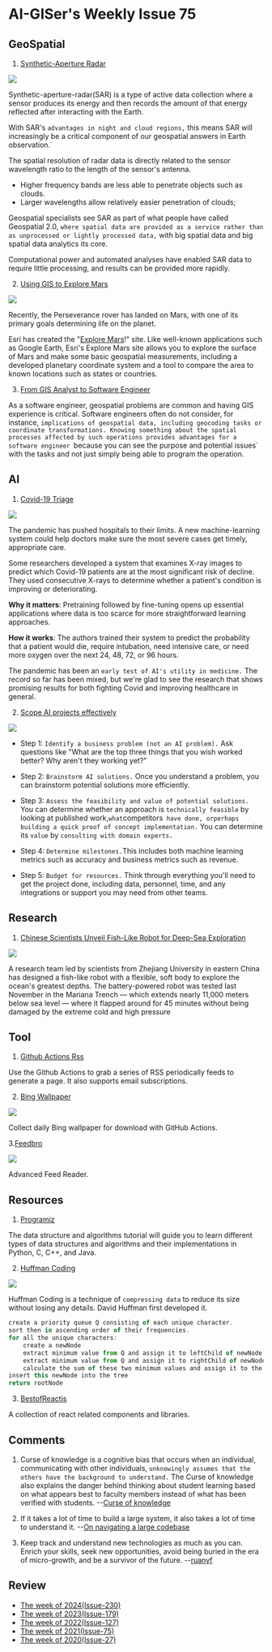# AI-GISer's Weekly Issue 75

## GeoSpatial

1. [Synthetic-Aperture Radar](https://www.gislounge.com/synthetic-aperture-radar-sar-earth-observation-and-mapping/)

![](https://cdn.earthdata.nasa.gov/conduit/upload/13949/SARPolarization.jpg)

Synthetic-aperture-radar(SAR) is a type of active data collection where a sensor produces its energy and then records the amount of that energy reflected after interacting with the Earth.

With SAR's `advantages in night and cloud regions,` this means SAR will increasingly be a critical component of our geospatial answers in Earth observation.`

The spatial resolution of radar data is directly related to the sensor wavelength ratio to the length of the sensor's antenna.

- Higher frequency bands are less able to penetrate objects such as clouds.
- Larger wavelengths allow relatively easier penetration of clouds;

Geospatial specialists see SAR as part of what people have called Geospatial 2.0, `where spatial data are provided as a service rather than as unprocessed or lightly processed data,` with big spatial data and big spatial data analytics its core.

Computational power and automated analyses have enabled SAR data to require little processing, and results can be provided more rapidly.

2. [Using GIS to Explore Mars](https://www.gislounge.com/using-gis-to-explore-mars/)

![](https://cdn.shortpixel.ai/client/to_avif,q_lossy,ret_img,w_1078/https://www.gislounge.com/wp-content/uploads/2021/03/esri-GIS-explore-mars-site.jpg)

Recently, the Perseverance rover has landed on Mars, with one of its primary goals determining life on the planet.

Esri has created the "[Explore Mars](https://explore-mars.esri.com/)!" site. Like well-known applications such as Google Earth, Esri's Explore Mars site allows you to explore the surface of Mars and make some basic geospatial measurements, including a developed planetary coordinate system and a tool to compare the area to known locations such as states or countries.

3. [From GIS Analyst to Software Engineer](https://www.gislounge.com/from-gis-analyst-to-software-engineer/)

As a software engineer, geospatial problems are common and having GIS experience is critical. Software engineers often do not consider, for instance, `implications of geospatial data, including geocoding tasks or coordinate transformations. Knowing something about the spatial processes affected by such operations provides advantages for a software engineer `because you can see the purpose and potential issues` with the tasks and not just simply being able to program the operation.

## AI

1. [Covid-19 Triage](https://www.deeplearning.ai/the-batch/issue-81/)

![](https://www.deeplearning.ai/wp-content/uploads/2021/03/COVID.gif)

The pandemic has pushed hospitals to their limits. A new machine-learning system could help doctors make sure the most severe cases get timely, appropriate care.

Some researchers developed a system that examines X-ray images to predict which Covid-19 patients are at the most significant risk of decline. They used consecutive X-rays to determine whether a patient's condition is improving or deteriorating.

**Why it matters**: Pretraining followed by fine-tuning opens up essential applications where data is too scarce for more straightforward learning approaches.

**How it works**: The authors trained their system to predict the probability that a patient would die, require intubation, need intensive care, or need more oxygen over the next 24, 48, 72, or 96 hours.

The pandemic has been an `early test of AI's utility in medicine.` The record so far has been mixed, but we're glad to see the research that shows promising results for both fighting Covid and improving healthcare in general.

2. [Scope AI projects effectively](https://www.deeplearning.ai/the-batch/issue-81/)

![](https://www.deeplearning.ai/wp-content/uploads/2021/03/Screen-Shot-2021-03-03-at-4.34.01-PM-copy.png)

- Step 1: `Identify a business problem (not an AI problem).` Ask questions like "What are the top three things that you wish worked better? Why aren't they working yet?"

- Step 2: `Brainstorm AI solutions.` Once you understand a problem, you can brainstorm potential solutions more efficiently.

- Step 3: `Assess the feasibility and value of potential solutions.` You can determine whether an approach is `technically feasible` by looking at published work,`what`competitors` have done, orperhaps building a quick proof of concept implementation.` You can determine its `value` by `consulting with domain experts.`

- Step 4: `Determine milestones.`This includes both machine learning metrics such as accuracy and business metrics such as revenue.

- Step 5: `Budget for resources.` Think through everything you'll need to get the project done, including data, personnel, time, and any integrations or support you may need from other teams.

## Research

1. [Chinese Scientists Unveil Fish-Like Robot for Deep-Sea Exploration](https://www.sixthtone.com/news/1006916/chinese-scientists-unveil-fish-like-robot-for-deep-sea-exploration)

![](http://image5.sixthtone.com/image/5/35/702.gif)

A research team led by scientists from Zhejiang University in eastern China has designed a fish-like robot with a flexible, soft body to explore the ocean's greatest depths. The battery-powered robot was tested last November in the Mariana Trench — which extends nearly 11,000 meters below sea level — where it flapped around for 45 minutes without being damaged by the extreme cold and high pressure

## Tool

1. [Github Actions Rss](https://github.com/zhaoolee/garss)

Use the Github Actions to grab a series of RSS periodically feeds to generate a page. It also supports email subscriptions.

2. [Bing Wallpaper](https://github.com/niumoo/bing-wallpaper)

![](https://camo.githubusercontent.com/f922914c4ca4da48b4880686a1174faa5bbd401598ea70d0b614c48f6f459f6d/68747470733a2f2f63646e2e6265656b6b612e636f6d2f626c6f67696d672f61737365742f3230323130332f6267323032313033303330372e6a7067)

Collect daily Bing wallpaper for download with GitHub Actions.

3.[Feedbro](https://chrome.google.com/webstore/detail/feedbro/mefgmmbdailogpfhfblcnnjfmnpnmdfa)

![](https://lh3.googleusercontent.com/ih7_HnSP_S1Urlrsxmp-Xlcn8T3yh6v_5JYrZ8_gev87QEMY5c21YDQxxDupNs9phwLDTsXhEA3xEiWz7adZS2AX1O4=w640-h400-e365-rj-sc0x00ffffff)

Advanced Feed Reader.

## Resources

1. [Programiz](https://www.programiz.com/dsa)

The data structure and algorithms tutorial will guide you to learn different types of data structures and algorithms and their implementations in Python, C, C++, and Java.

2. [Huffman Coding](https://www.programiz.com/dsa/huffman-coding)

![](https://cdn.programiz.com/sites/tutorial2program/files/hf-encoding-4.png)

Huffman Coding is a technique of `compressing data` to reduce its size without losing any details. David Huffman first developed it.

```js
create a priority queue Q consisting of each unique character.
sort then in ascending order of their frequencies.
for all the unique characters:
    create a newNode
    extract minimum value from Q and assign it to leftChild of newNode
    extract minimum value from Q and assign it to rightChild of newNode
    calculate the sum of these two minimum values and assign it to the value of newNode
insert this newNode into the tree
return rootNode
```

3. [BestofReactjs](https://bestofreactjs.com/search)

A collection of react related components and libraries.

## Comments

1. Curse of knowledge is a cognitive bias that occurs when an individual, communicating with other individuals, `unknowingly assumes that the others have the background to understand.` The Curse of knowledge also explains the danger behind thinking about student learning based on what appears best to faculty members instead of what has been verified with students.
   --[Curse of knowledge](https://en.wikipedia.org/wiki/Curse_of_knowledge)

2. If it takes a lot of time to build a large system, it also takes a lot of time to understand it.
   --[On navigating a large codebase](https://blog.royalsloth.eu/posts/on-navigating-a-large-codebase/)

3. Keep track and understand new technologies as much as you can. Enrich your skills, seek new opportunities, avoid being buried in the era of micro-growth, and be a survivor of the future.
   --[ruanyf](https://github.com/ruanyf/weekly/blob/master/docs/issue-148.md)

## Review

- [The week of 2024(Issue-230)](../2024/issue-230.md)
- [The week of 2023(Issue-179)](../2023/issue-179.md)
- [The week of 2022(Issue-127)](../2022/issue-127.md)
- [The week of 2021(Issue-75)](../2021/issue-75.md)
- [The week of 2020(Issue-27)](../2020/issue-27.md)
